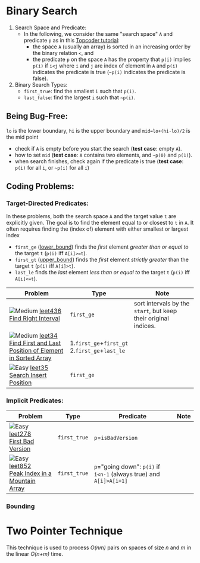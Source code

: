 
[leet-medium]: .README/leet-medium.png "Medium"
[leet-easy]: .README/leet-easy.png "Easy"
[leet-hard]: .README/leet-medium.png "Hard"

# Binary Search
1. Search Space and Predicate:
    * In the following, we consider the same "search space" `A` and predicate `p` as in this [Topcoder tutorial](https://www.topcoder.com/community/data-science/data-science-tutorials/binary-search):
      * the space `A` (usually an array) is sorted in an increasing order by the binary relation `<`, and
      * the predicate `p` on the space `A` has the property that `p(i)` implies `p(i)` if `i<j` where `i` and `j` are index of element in `A` and `p(i)` indicates the predicate is true (`~p(i)` indicates the predicate is false).
2. Binary Search Types:
   * `first_true`: find the smallest `i` such that `p(i)`.
   * `last_false`: find the largest `i` such that `~p(i)`.
## Being Bug-Free:
`lo` is the lower boundary, `hi` is the upper boundary and `mid=lo+(hi-lo)/2` is the mid point
   * check if `A` is empty before you start the search (**test case**: empty `A`).
   * how to set `mid` (**test case**: `A` contains two elements, and `~p(0)` and `p(1)`).
   * when search finishes, check again if the predicate is true (**test case**: `p(i)` for all `i`, or `~p(i)` for all `i`)
## Coding Problems:
### Target-Directed Predicates:
In these problems, both the search space `A` and the target value `t` are explicitly given. The goal is to find the element equal to or closest to `t`  in `A`. It often requires finding the (index of) element with either smallest or largest index

 * `first_ge` ([lower_bound](http://www.cplusplus.com/reference/algorithm/lower_bound/)) finds the *first* element *greater than or equal to* the target `t` (`p(i)` iff `A[i]>=t`).
 * `first_gt` ([upper_bound](http://www.cplusplus.com/reference/algorithm/upper_bound/)) finds the *first* element *strictly greater* than the target `t` (`p(i)` iff `A[i]>t`).
 * `last_le` finds the *last* element *less than or equal to* the target `t` (`p(i)` iff `A[i]<=t`).

|Problem|Type|Note|
|--|--|--|
| ![][leet-medium] [leet436](leetcode/leet436.cpp)<br/>[Find Right Interval](https://leetcode.com/problems/find-right-interval/description/)| `first_ge` |sort intervals by the `start`, but keep their original indices. 
| ![][leet-medium] [leet34](leetcode/leet34.cpp)<br/>[Find First and Last Position of Element in Sorted Array](https://leetcode.com/problems/find-first-and-last-position-of-element-in-sorted-array/description/)|1.`first_ge`+`first_gt` <br>2.`first_ge`+`last_le`| |
| ![][leet-easy] [leet35](leetcode/leet35.cpp)<br/>[Search Insert Position](https://leetcode.com/problems/search-insert-position/description/)|`first_ge`| |

### Implicit Predicates:

|Problem|Type|Predicate|Note|
|--|--|--|--|
| ![][leet-easy] [leet278](leetcode/leet278.cpp)<br/>[First Bad Version](https://leetcode.com/problems/first-bad-version/description/)|`first_true`|`p`=`isBadVersion` | |
| ![][leet-easy] [leet852](leetcode/leet852.cpp)<br/>[Peak Index in a Mountain Array](https://leetcode.com/problems/peak-index-in-a-mountain-array/description/)|`first_true`| `p`="going down": `p(i)` if `i<n-1` (always true) and `A[i]>A[i+1]` | |

### Bounding

# Two Pointer Technique

This technique is used to process *O(nm)* pairs on spaces of size *n* and *m* in the linear *O(n+m)* time.

